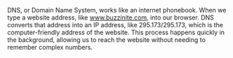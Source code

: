 DNS, or Domain Name System, works like an internet phonebook. 
When we type a website address, like www.buzzinite.com, into our browser.
DNS converts that address into an IP address, 
like 295.173/295.173, which is the computer-friendly address of the website.
This process happens quickly in the background, allowing us 
to reach the website without needing to remember complex numbers.

